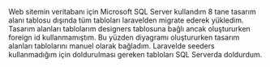 Web sitemin veritabanı için Microsoft SQL Server kullandım 8 tane tasarım alanı tablosu dışında tüm tabloları laravelden migrate ederek yükledim. Tasarım alanları tablolarım designers tablosuna bağlı ancak 
oluştururken foreign id kullanmamıştım. Bu yüzden diyagramı oluştururken tasarım alanları tablolarını manuel olarak bağladım. Laravelde seeders kullanmadığım için doldurulması gereken tabloları SQL Serverda doldurdum.
